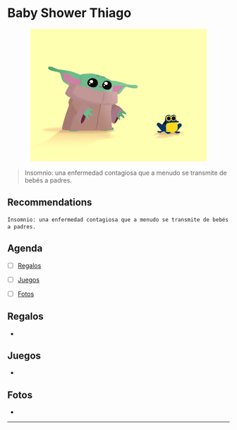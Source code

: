 # Baby Shower Thiago
  
<div align="center">
  <img src="fotos/bebe.gif" width="400px" />
</div>

  > Insomnio: una enfermedad contagiosa que a menudo se transmite de bebés a padres.


## Recommendations
```
Insomnio: una enfermedad contagiosa que a menudo se transmite de bebés a padres.
```

## Agenda
  - [ ] [Regalos](#regalos)
  - [ ] [Juegos](#juegos)
  - [ ] [Fotos](#fotos)


## Regalos
- 


## Juegos
- 


## Fotos
- 


-----------
